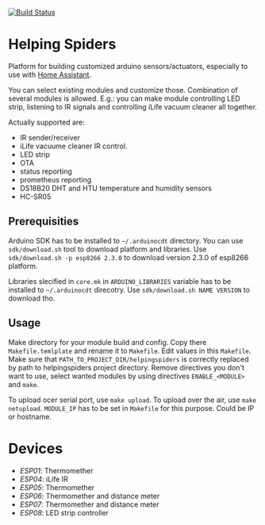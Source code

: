 [![Build Status](https://travis-ci.org/konikvranik/Helping-Spiders.svg?branch=master)](https://travis-ci.org/konikvranik/Helping-Spiders)

# Helping Spiders

Platform for building customized arduino sensors/actuators, especially to use with [Home Assistant](http://home-assistant.io).

You can select existing modules and customize those. Combination of several modules is allowed. E.g.: you can make module controlling LED strip, listening to IR signals and controlling iLife vacuum cleaner all together.

Actually supported are:

* IR sender/receiver
* iLife vacuume cleaner IR control.
* LED strip
* OTA
* status reporting
* prometheus reporting
* DS18B20 DHT and HTU temperature and humidity sensors
* HC-SR05

## Prerequisities

Arduino SDK has to be installed to `~/.arduinocdt` directory. You can use `sdk/download.sh` tool to download platform and libraries.
Use `sdk/download.sh -p esp8266 2.3.0` to download version 2.3.0 of esp8266 platform.

Libraries slecified in `core.mk` in `ARDUINO_LIBRARIES` variable has to be installed to `~/.arduinocdt` direcotry.
Use `sdk/download.sh NAME VERSION` to download tho.

## Usage

Make directory for your module build and config. Copy there `Makefile.temlplate` and rename it to `Makefile`.
Edit values in this `Makefile`. Make sure that `PATH_TO_PROJECT_DIR/helpingspiders` is correctly replaced by path to helpingspiders project directory.
Remove directives you don't want to use, select wanted modules by using directives `ENABLE_<MODULE>` and `make`.

To upload ocer serial port, use `make upload`. To upload over the air, use `make netupload`. `MODULE_IP` has to be set in `Makefile` for this purpose. Could be IP or hostname.

# Devices

* *ESP01*: Thermomether
* *ESP04*: iLife IR
* *ESP05*: Thermomether
* *ESP06*: Thermomether and distance meter
* *ESP07*: Thermomether and distance meter
* *ESP08*: LED strip controller

